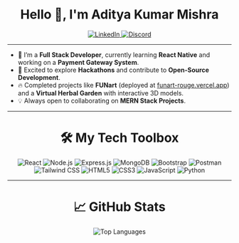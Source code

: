 <div align="center">
  <h1 align="center">Hello 👋, I'm Aditya Kumar Mishra</h1>
  <a href="https://www.linkedin.com/in/adityakmishra01/">
    <img src="https://img.shields.io/badge/LinkedIn-d5d5d5?style=for-the-badge&logo=linkedin&logoColor=0A66C2" alt="LinkedIn" />
  </a>
  <a href="https://discordapp.com/users/imwoodyy">
    <img src="https://img.shields.io/badge/Discord-d5d5d5?style=for-the-badge&logo=discord&logoColor=5865F2" alt="Discord" />
  </a>
</div>

<hr>

<div align="left">
   
- 🌱 I’m a **Full Stack Developer**, currently learning **React Native** and working on a **Payment Gateway System**.  
- 🚀 Excited to explore **Hackathons** and contribute to **Open-Source Development**.  
- 🔥 Completed projects like **FUNart** (deployed at [funart-rouge.vercel.app](https://funart-rouge.vercel.app)) and a **Virtual Herbal Garden** with interactive 3D models.  
- 💡 Always open to collaborating on **MERN Stack Projects**.  

</div>
  
<hr>

<div align="center">
  <h1>🛠 My Tech Toolbox</h1>
</div>

<p align="center">
  <img src="https://img.shields.io/badge/React-20232A?style=for-the-badge&logo=react&logoColor=61DAFB" alt="React" />
  <img src="https://img.shields.io/badge/Node.js-339933?style=for-the-badge&logo=nodedotjs&logoColor=white" alt="Node.js" />
  <img src="https://img.shields.io/badge/Express.js-000000?style=for-the-badge&logo=express&logoColor=white" alt="Express.js" />
  <img src="https://img.shields.io/badge/MongoDB-4EA94B?style=for-the-badge&logo=mongodb&logoColor=white" alt="MongoDB" />
  <img src="https://img.shields.io/badge/Bootstrap-563D7C?style=for-the-badge&logo=bootstrap&logoColor=white" alt="Bootstrap" />
  <img src="https://img.shields.io/badge/Postman-FF6C37?style=for-the-badge&logo=postman&logoColor=white" alt="Postman" />
  <img src="https://img.shields.io/badge/Tailwind_CSS-38B2AC?style=for-the-badge&logo=tailwind-css&logoColor=white" alt="Tailwind CSS" />
  <img src="https://img.shields.io/badge/HTML5-E34F26?style=for-the-badge&logo=html5&logoColor=white" alt="HTML5" />
  <img src="https://img.shields.io/badge/CSS3-1572B6?style=for-the-badge&logo=css3&logoColor=white" alt="CSS3" />
  <img src="https://img.shields.io/badge/JavaScript-F7DF1E?style=for-the-badge&logo=javascript&logoColor=black" alt="JavaScript" />
  <img src="https://img.shields.io/badge/Python-3776AB?style=for-the-badge&logo=python&logoColor=white" alt="Python" />
</p>

<hr>

<div align="center">
  <h1>📈 GitHub Stats</h1>
  <img src="https://github-readme-stats.vercel.app/api/top-langs?username=adityakmishra01&show_icons=true&locale=en&layout=compact" alt="Top Languages" />
</div>
